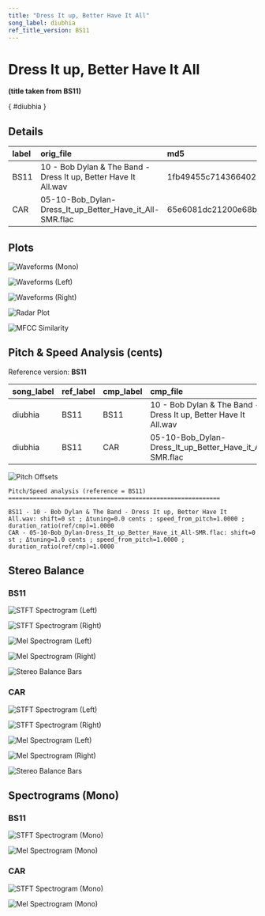 ```yaml
---
title: "Dress It up, Better Have It All"
song_label: diubhia
ref_title_version: BS11
---
```


# Dress It up, Better Have It All

**(title taken from BS11)**

[](){ #diubhia }

## Details

| label   | orig_file                                                       | md5                              |   disc |   track |   duration_sec | duration_fmt   |   loudness |   loudness_left |   loudness_right |   loudness_balance |      rms |   rms_left |   rms_right |   rms_balance |   lr_corr |   spectral_centroid |
|:--------|:----------------------------------------------------------------|:---------------------------------|-------:|--------:|---------------:|:---------------|-----------:|----------------:|-----------------:|-------------------:|---------:|-----------:|------------:|--------------:|----------:|--------------------:|
| BS11    | 10 - Bob Dylan & The Band - Dress It up, Better Have It All.wav | 1fb49455c7143664023af1479cb31486 |      5 |      10 |        173.28  | 02:53:280      |   -16.4919 |        -15.7417 |         -16.4916 |           0.749914 | 0.144438 |   0.162627 |    0.138905 |     0.0237224 |  0.816561 |             1868.76 |
| CAR     | 05-10-Bob_Dylan-Dress_It_up_Better_Have_it_All-SMR.flac         | 65e6081dc21200e68bfb3c202b757d77 |      5 |      10 |        173.279 | 02:53:279      |   -16.4968 |        -15.7443 |         -16.4894 |           0.745121 | 0.144452 |   0.162642 |    0.13892  |     0.0237225 |  0.816561 |             1757.9  |

## Plots
![Waveforms (Mono)](diubhia-waveforms_Mono.png)

![Waveforms (Left)](diubhia-waveforms_L.png)

![Waveforms (Right)](diubhia-waveforms_R.png)

![Radar Plot](diubhia-radar_plot.png)

![MFCC Similarity](diubhia-similarity_matrix.png)

## Pitch & Speed Analysis (cents)

Reference version: **BS11**

| song_label   | ref_label   | cmp_label   | cmp_file                                                        |   tuning_cents_cmp |   tuning_cents_ref |   delta_tuning_cents |   semitone_shift_vs_ref |   chroma_similarity |   speed_factor_from_pitch |   duration_ratio_ref_over_cmp |
|:-------------|:------------|:------------|:----------------------------------------------------------------|-------------------:|-------------------:|---------------------:|------------------------:|--------------------:|--------------------------:|------------------------------:|
| diubhia      | BS11        | BS11        | 10 - Bob Dylan & The Band - Dress It up, Better Have It All.wav |                -15 |                -15 |                    0 |                       0 |            1        |                         1 |                       1       |
| diubhia      | BS11        | CAR         | 05-10-Bob_Dylan-Dress_It_up_Better_Have_it_All-SMR.flac         |                -14 |                -15 |                    1 |                       0 |            0.999996 |                         1 |                       1.00001 |

![Pitch Offsets](diubhia-pitch_offsets.png)

````text
Pitch/Speed analysis (reference = BS11)
============================================================

BS11 - 10 - Bob Dylan & The Band - Dress It up, Better Have It All.wav: shift=0 st ; Δtuning=0.0 cents ; speed_from_pitch=1.0000 ; duration_ratio(ref/cmp)=1.0000
CAR - 05-10-Bob_Dylan-Dress_It_up_Better_Have_it_All-SMR.flac: shift=0 st ; Δtuning=1.0 cents ; speed_from_pitch=1.0000 ; duration_ratio(ref/cmp)=1.0000

````

## Stereo Balance

### BS11

![STFT Spectrogram (Left)](diubhia-BS11_spectrogram_L.png)

![STFT Spectrogram (Right)](diubhia-BS11_spectrogram_R.png)

![Mel Spectrogram (Left)](diubhia-BS11_melspec_L.png)

![Mel Spectrogram (Right)](diubhia-BS11_melspec_R.png)

![Stereo Balance Bars](diubhia-BS11_balance.png)

### CAR

![STFT Spectrogram (Left)](diubhia-CAR_spectrogram_L.png)

![STFT Spectrogram (Right)](diubhia-CAR_spectrogram_R.png)

![Mel Spectrogram (Left)](diubhia-CAR_melspec_L.png)

![Mel Spectrogram (Right)](diubhia-CAR_melspec_R.png)

![Stereo Balance Bars](diubhia-CAR_balance.png)

## Spectrograms (Mono)

### BS11

![STFT Spectrogram (Mono)](diubhia-BS11_spectrogram_Mono.png)

![Mel Spectrogram (Mono)](diubhia-BS11_melspec_Mono.png)

### CAR

![STFT Spectrogram (Mono)](diubhia-CAR_spectrogram_Mono.png)

![Mel Spectrogram (Mono)](diubhia-CAR_melspec_Mono.png)

